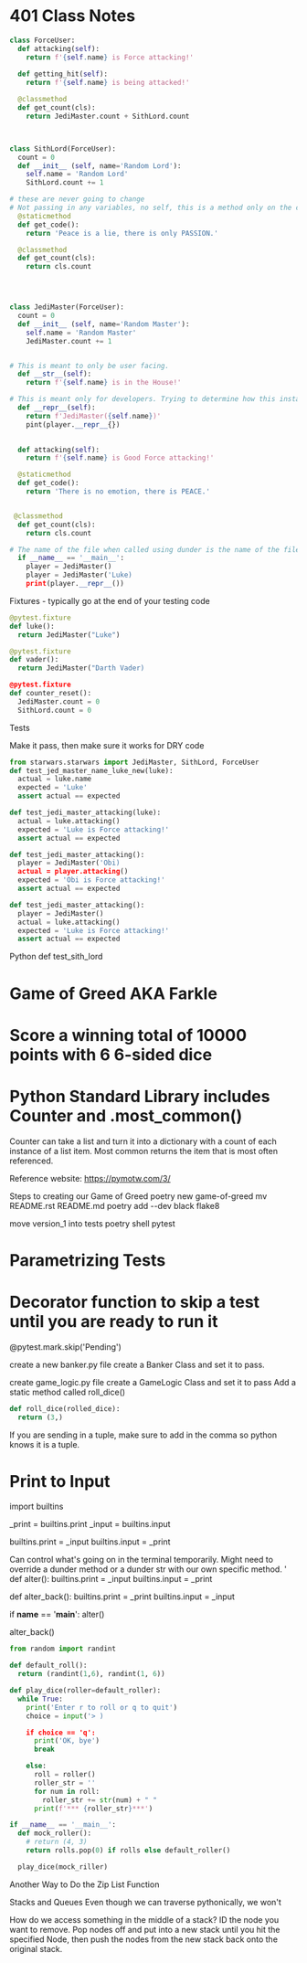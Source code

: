 # 401 Class Notes

```Python
class ForceUser:
  def attacking(self):
    return f'{self.name} is Force attacking!'
  
  def getting_hit(self):
    return f'{self.name} is being attacked!'

  @classmethod
  def get_count(cls):
    return JediMaster.count + SithLord.count



class SithLord(ForceUser):
  count = 0
  def __init__ (self, name='Random Lord'):
    self.name = 'Random Lord'
    SithLord.count += 1

# these are never going to change
# Not passing in any variables, no self, this is a method only on the class
  @staticmethod
  def get_code():
    return 'Peace is a lie, there is only PASSION.'

  @classmethod
  def get_count(cls):
    return cls.count




class JediMaster(ForceUser):
  count = 0
  def __init__ (self, name='Random Master'):
    self.name = 'Random Master'
    JediMaster.count += 1


# This is meant to only be user facing.
  def __str__(self):
    return f'{self.name} is in the House!'

# This is meant only for developers. Trying to determine how this instance is created. Not user facing.
  def __repr__(self):
    return f'JediMaster({self.name})'
    pint(player.__repr__{})

  
  def attacking(self):
    return f'{self.name} is Good Force attacking!'

  @staticmethod
  def get_code():
    return 'There is no emotion, there is PEACE.'


 @classmethod
  def get_count(cls):
    return cls.count

# The name of the file when called using dunder is the name of the file. Here the name is main. 
  if __name__ == '__main__':
    player = JediMaster()
    player = JediMaster('Luke)
    print(player.__repr__())


```

Fixtures - typically go at the end of your testing code

```Python
@pytest.fixture
def luke():
  return JediMaster("Luke")

@pytest.fixture
def vader():
  return JediMaster("Darth Vader)

@pytest.fixture
def counter_reset():
  JediMaster.count = 0
  SithLord.count = 0
  ```


Tests

Make it pass, then make sure it works for DRY code

```Python
from starwars.starwars import JediMaster, SithLord, ForceUser
def test_jed_master_name_luke_new(luke):
  actual = luke.name
  expected = 'Luke'
  assert actual == expected
  ```

```Python
def test_jedi_master_attacking(luke):
  actual = luke.attacking()
  expected = 'Luke is Force attacking!'
  assert actual == expected
  ```

```Python
def test_jedi_master_attacking():
  player = JediMaster('Obi)
  actual = player.attacking()
  expected = 'Obi is Force attacking!'
  assert actual == expected
  ```


```Python
def test_jedi_master_attacking():
  player = JediMaster()
  actual = luke.attacking()
  expected = 'Luke is Force attacking!'
  assert actual == expected
  ```

Python
def test_sith_lord




# Game of Greed AKA Farkle

# Score a winning total of 10000 points with 6 6-sided dice

# Python Standard Library includes Counter and .most_common()

Counter can take a list and turn it into a dictionary with a count of each instance of a list item. Most common returns the item that is most often referenced.

Reference website: https://pymotw.com/3/

Steps to creating our Game of Greed
poetry new game-of-greed
mv README.rst README.md
poetry add --dev black flake8

move version_1 into tests
poetry shell
pytest

# Parametrizing Tests
# Decorator function to skip a test until you are ready to run it
@pytest.mark.skip('Pending')

create a new banker.py file
create a Banker Class and set it to pass.

create game_logic.py file
create a GameLogic Class and set it to pass
Add a static method called roll_dice()
```Python
def roll_dice(rolled_dice):
  return (3,)
  ```
If you are sending in a tuple, make sure to add in the comma so python knows it is a tuple.


# Print to Input
import builtins

_print = builtins.print
_input = builtins.input

builtins.print = _input
builtins.input = _print

Can control what's going on in the terminal temporarily.
Might need to override a dunder method or a dunder str with our own specific method.
'
def alter():
  builtins.print = _input
  builtins.input = _print

def alter_back():
  builtins.print = _print
  builtins.input = _input

if __name__ == '__main__':
  alter()

  alter_back()

```Python
from random import randint

def default_roll():
  return (randint(1,6), randint(1, 6))

def play_dice(roller=default_roller):
  while True:
    print('Enter r to roll or q to quit')
    choice = input('> )

    if choice == 'q':
      print('OK, bye')
      break

    else:
      roll = roller()
      roller_str = ''
      for num in roll:
        roller_str += str(num) + " "
      print(f'*** {roller_str}***')

if __name__ == '__main__':
  def mock_roller():
    # return (4, 3)
    return rolls.pop(0) if rolls else default_roller()

  play_dice(mock_riller)
```


Another Way to Do the Zip List Function

Stacks and Queues
Even though we can traverse pythonically, we won't

How do we access something in the middle of a stack?
ID the node you want to remove. Pop nodes off and put into a new stack until you hit the specified Node, then push the nodes from the new stack back onto the original stack.